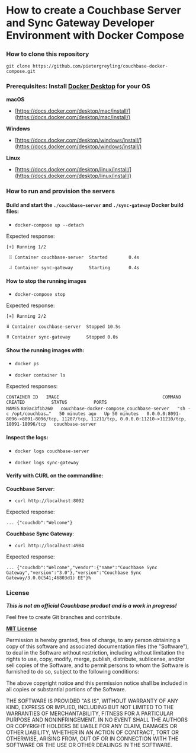 # How to create a Couchbase Server and Sync Gateway Developer Environment with Docker Compose

### How to clone this repository

`git clone https://github.com/pietergreyling/couchbase-docker-compose.git`

### Prerequisites: Install [Docker Desktop](https://docs.docker.com/desktop/) for your OS

**macOS**

* [https://docs.docker.com/desktop/mac/install/](https://docs.docker.com/desktop/mac/install/)

**Windows**

* [https://docs.docker.com/desktop/windows/install/](https://docs.docker.com/desktop/windows/install/)

**Linux**

* [https://docs.docker.com/desktop/linux/install/](https://docs.docker.com/desktop/linux/install/)

### How to run and provision the servers

#### Build and start the `./couchbase-server` and `./sync-gateway` Docker build files:

* `docker-compose up --detach`

Expected response:

`[+] Running 1/2`

` ⠿ Container couchbase-server  Started        0.4s`
                                                                                                 
` ⠼ Container sync-gateway      Starting       0.4s`

#### How to stop the running images

* `docker-compose stop`

Expected response:

`[+] Running 2/2`

`⠿ Container couchbase-server  Stopped 10.5s`                                                                                                          

`⠿ Container sync-gateway      Stopped 0.0s`


#### Show the running images with:

* `docker ps`

* `docker container ls`

Expected responses:

`CONTAINER ID   IMAGE                                       COMMAND                  CREATED          STATUS          PORTS                                                                                               NAMES`
`8a9ac3f1b260   couchbase-docker-compose_couchbase-server   "sh -c /opt/couchbas…"   50 minutes ago   Up 50 minutes   0.0.0.0:8091-8096->8091-8096/tcp, 11207/tcp, 11211/tcp, 0.0.0.0:11210->11210/tcp, 18091-18096/tcp   couchbase-server`


#### Inspect the logs:

* `docker logs couchbase-server`

* `docker logs sync-gateway`

#### Verify with CURL on the commandline:

**Couchbase Server**:

* `curl http://localhost:8092`

Expected response:

`... {"couchdb":"Welcome"}`

**Couchbase Sync Gateway**:

* `curl http://localhost:4984`

Expected response:

`...
{"couchdb":"Welcome","vendor":{"name":"Couchbase Sync Gateway","version":"3.0"},"version":"Couchbase Sync Gateway/3.0.0(541;46803d1) EE"}%`

### License

***This is not an official Couchbase product and is a work in progress!***

Feel free to create Git branches and contribute.

**[MIT License](https://opensource.org/licenses/MIT)**

Permission is hereby granted, free of charge, to any person obtaining a copy
of this software and associated documentation files (the "Software"), to deal
in the Software without restriction, including without limitation the rights
to use, copy, modify, merge, publish, distribute, sublicense, and/or sell
copies of the Software, and to permit persons to whom the Software is
furnished to do so, subject to the following conditions:

The above copyright notice and this permission notice shall be included in all
copies or substantial portions of the Software.

THE SOFTWARE IS PROVIDED "AS IS", WITHOUT WARRANTY OF ANY KIND, EXPRESS OR
IMPLIED, INCLUDING BUT NOT LIMITED TO THE WARRANTIES OF MERCHANTABILITY,
FITNESS FOR A PARTICULAR PURPOSE AND NONINFRINGEMENT. IN NO EVENT SHALL THE
AUTHORS OR COPYRIGHT HOLDERS BE LIABLE FOR ANY CLAIM, DAMAGES OR OTHER
LIABILITY, WHETHER IN AN ACTION OF CONTRACT, TORT OR OTHERWISE, ARISING FROM,
OUT OF OR IN CONNECTION WITH THE SOFTWARE OR THE USE OR OTHER DEALINGS IN THE
SOFTWARE.
